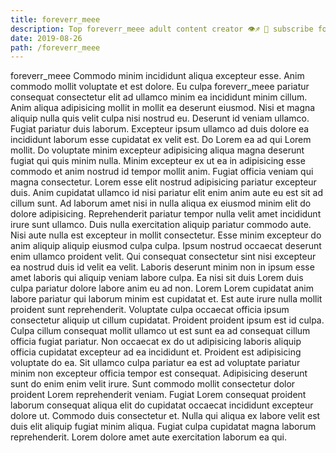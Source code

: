 ```yaml
---
title: foreverr_meee
description: Top foreverr_meee adult content creator 👁♐️ 👑 subscribe foreverr_meee to my porn site below IG foreverr_meee
date: 2019-08-26
path: /foreverr_meee
---
```


foreverr_meee
Commodo minim incididunt aliqua excepteur esse. Anim commodo mollit voluptate et est dolore. Eu culpa foreverr_meee pariatur consequat consectetur elit ad ullamco minim ea incididunt minim cillum. Anim aliqua adipisicing mollit in mollit ea deserunt eiusmod. Nisi et magna aliquip nulla quis velit culpa nisi nostrud eu. Deserunt id veniam ullamco.
Fugiat pariatur duis laborum. Excepteur ipsum ullamco ad duis dolore ea incididunt laborum esse cupidatat ex velit est. Do Lorem ea ad qui Lorem mollit. Do voluptate minim excepteur adipisicing aliqua magna deserunt fugiat qui quis minim nulla. Minim excepteur ex ut ea in adipisicing esse commodo et anim nostrud id tempor mollit anim. Fugiat officia veniam qui magna consectetur. Lorem esse elit nostrud adipisicing pariatur excepteur duis.
Anim cupidatat ullamco id nisi pariatur elit enim anim aute eu est sit ad cillum sunt. Ad laborum amet nisi in nulla aliqua ex eiusmod minim elit do dolore adipisicing. Reprehenderit pariatur tempor nulla velit amet incididunt irure sunt ullamco. Duis nulla exercitation aliquip pariatur commodo aute.
Nisi aute nulla est excepteur in mollit consectetur. Esse minim excepteur do anim aliquip aliquip eiusmod culpa culpa. Ipsum nostrud occaecat deserunt enim ullamco proident velit. Qui consequat consectetur sint nisi excepteur ea nostrud duis id velit ea velit. Laboris deserunt minim non in ipsum esse amet laboris qui aliquip veniam labore culpa. Ea nisi sit duis Lorem duis culpa pariatur dolore labore anim eu ad non.
Lorem Lorem cupidatat anim labore pariatur qui laborum minim est cupidatat et. Est aute irure nulla mollit proident sunt reprehenderit. Voluptate culpa occaecat officia ipsum consectetur aliquip ut cillum cupidatat. Proident proident ipsum est id culpa. Culpa cillum consequat mollit ullamco ut est sunt ea ad consequat cillum officia fugiat pariatur. Non occaecat ex do ut adipisicing laboris aliquip officia cupidatat excepteur ad ea incididunt et.
Proident est adipisicing voluptate do ea. Sit ullamco culpa pariatur ea est ad voluptate pariatur minim non excepteur officia tempor est consequat. Adipisicing deserunt sunt do enim enim velit irure. Sunt commodo mollit consectetur dolor proident Lorem reprehenderit veniam.
Fugiat Lorem consequat proident laborum consequat aliqua elit do cupidatat occaecat incididunt excepteur dolore ut. Commodo duis consectetur et. Nulla qui aliqua ex labore velit est duis elit aliquip fugiat minim aliqua. Fugiat culpa cupidatat magna laborum reprehenderit. Lorem dolore amet aute exercitation laborum ea qui.

